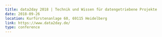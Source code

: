```yaml
---
title: data2day 2018 | Technik und Wissen für datengetriebene Projekte
date: 2018-09-26
location: Kurfürstenanlage 60, 69115 Heidelberg
link: https://www.data2day.de/
type: conference
---
```

